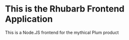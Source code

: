 #  This is the Rhubarb Frontend Application

This is a Node.JS frontend for the mythical Plum product



